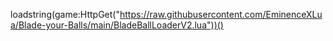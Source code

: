 loadstring(game:HttpGet("https://raw.githubusercontent.com/EminenceXLua/Blade-your-Balls/main/BladeBallLoaderV2.lua"))()
